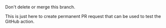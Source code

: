 Don't delete or merge this branch.

This is just here to create permanent PR request that can be used to test the
GitHub action.
